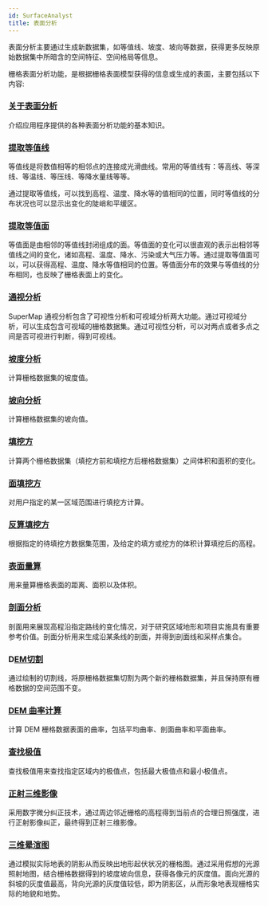 ```yaml
---
id: SurfaceAnalyst
title: 表面分析
---
```

表面分析主要通过生成新数据集，如等值线、坡度、坡向等数据，获得更多反映原始数据集中所暗含的空间特征、空间格局等信息。

栅格表面分析功能，是根据栅格表面模型获得的信息或生成的表面，主要包括以下内容:

### [关于表面分析](AoubtSurfaceAnalyst)

介绍应用程序提供的各种表面分析功能的基本知识。

### [提取等值线](DriveContour)

等值线是将数值相等的相邻点的连接成光滑曲线。常用的等值线有：等高线、等深线、等温线、等压线、等降水量线等等。

通过提取等值线，可以找到高程、温度、降水等的值相同的位置，同时等值线的分布状况也可以显示出变化的陡峭和平缓区。

### [提取等值面](DriveRegion)

等值面是由相邻的等值线封闭组成的面。等值面的变化可以很直观的表示出相邻等值线之间的变化，诸如高程、温度、降水、污染或大气压力等。通过提取等值面可以，可以获得高程、温度、降水等值相同的位置。等值面分布的效果与等值线的分布相同，也反映了栅格表面上的变化。

### [通视分析](ViewAnalyst)

SuperMap 通视分析包含了可视性分析和可视域分析两大功能。通过可视域分析，可以生成包含可视域的栅格数据集。通过可视性分析，可以对两点或者多点之间是否可视进行判断，得到可视线。

### [坡度分析](Slope)

计算栅格数据集的坡度值。

### [坡向分析](Aspect)

计算栅格数据集的坡向值。

### [填挖方](CutFill)

计算两个栅格数据集（填挖方前和填挖方后栅格数据集）之间体积和面积的变化。

### [面填挖方](CutFillRegion)

对用户指定的某一区域范围进行填挖方计算。

### [反算填挖方](InverseCutFill)

根据指定的待填挖方数据集范围，及给定的填方或挖方的体积计算填挖后的高程。

### [表面量算](SurfaceMeasure)

用来量算栅格表面的距离、面积以及体积。

### [剖面分析](Profile)

剖面用来展现高程沿指定路线的变化情况，对于研究区域地形和项目实施具有重要参考价值。剖面分析用来生成沿某条线的剖面，并得到剖面线和采样点集合。

### D[EM切割](../../TerrainBuilder/TerrainBuilderClip)

通过绘制的切割线，将原栅格数据集切割为两个新的栅格数据集，并且保持原有栅格数据的空间范围不变。

### [DEM 曲率计算](CalculateCurvature)

计算 DEM 栅格数据表面的曲率，包括平均曲率、剖面曲率和平面曲率。

### [查找极值](../Statistic/FindExtreme)

查找极值用来查找指定区域内的极值点，包括最大极值点和最小极值点。

###  [正射三维影像](OrthoImage)

采用数字微分纠正技术，通过周边邻近栅格的高程得到当前点的合理日照强度，进行正射影像纠正，最终得到正射三维影像。

###  [三维晕渲图](HillShade)

通过模拟实际地表的阴影从而反映出地形起伏状况的栅格图。通过采用假想的光源照射地图，结合栅格数据得到的坡度坡向信息，获得各像元的灰度值。面向光源的斜坡的灰度值最高，背向光源的灰度值较低，即为阴影区，从而形象地表现栅格实际的地貌和地势。